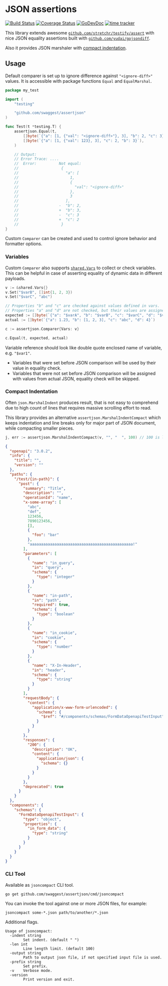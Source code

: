 # JSON assertions

[![Build Status](https://github.com/swaggest/assertjson/workflows/test-unit/badge.svg)](https://github.com/swaggest/assertjson/actions?query=branch%3Amaster+workflow%3Atest-unit)
[![Coverage Status](https://codecov.io/gh/swaggest/assertjson/branch/master/graph/badge.svg)](https://codecov.io/gh/swaggest/assertjson)
[![GoDevDoc](https://img.shields.io/badge/dev-doc-00ADD8?logo=go)](https://pkg.go.dev/github.com/swaggest/assertjson)
[![time tracker](https://wakatime.com/badge/github/swaggest/assertjson.svg)](https://wakatime.com/badge/github/swaggest/assertjson)

This library extends
awesome [`github.com/stretchr/testify/assert`](https://godoc.org/github.com/stretchr/testify/assert)
with nice JSON equality assertions built with [`github.com/yudai/gojsondiff`](https://github.com/yudai/gojsondiff).

Also it provides JSON marshaler with [compact indentation](#compact-indentation).

## Usage

Default comparer is set up to ignore difference against `"<ignore-diff>"` values. It is accessible with package
functions `Equal` and `EqualMarshal`.

```go
package my_test

import (
	"testing"

	"github.com/swaggest/assertjson"
)

func Test(t *testing.T) {
	assertjson.Equal(t,
		[]byte(`{"a": [1, {"val": "<ignore-diff>"}, 3], "b": 2, "c": 3}`),
		[]byte(`{"a": [1, {"val": 123}, 3], "c": 2, "b": 3}`),
	)

	// Output:
	// Error Trace:	....
	//	Error:      	Not equal:
	//	            	 {
	//	            	   "a": [
	//	            	     1,
	//	            	     {
	//	            	       "val": "<ignore-diff>"
	//	            	     },
	//	            	     3
	//	            	   ],
	//	            	-  "b": 2,
	//	            	+  "b": 3,
	//	            	-  "c": 3
	//	            	+  "c": 2
	//	            	 }
}

```

Custom `Comparer` can be created and used to control ignore behavior and formatter options.

### Variables

Custom `Comparer` also supports [`shared.Vars`](https://pkg.go.dev/github.com/bool64/shared#Vars) to collect or check
variables. This can be helpful in case of asserting equality of dynamic data in different payloads.

```go
v := &shared.Vars{}
v.Set("$varB", []int{1, 2, 3})
v.Set("$varC", "abc")

// Properties "b" and "c" are checked against values defined in vars.
// Properties "a" and "d" are not checked, but their values are assigned to missing vars.
expected := []byte(`{"a": "$varA", "b": "$varB", "c": "$varC", "d": "$varD"}`)
actual := []byte(`{"a": 1.23, "b": [1, 2, 3], "c": "abc", "d": 4}`)

c := assertjson.Comparer{Vars: v}

c.Equal(t, expected, actual)
```

Variable reference should look like double quote enclosed name of variable, e.g. `"$var1"`.

* Variables that were set before JSON comparison will be used by their value in equality check.
* Variables that were not set before JSON comparison will be assigned with values from actual JSON, equality check will
  be skipped.

### Compact Indentation

Often `json.MarshalIndent` produces result, that is not easy to comprehend due to high count of lines that requires
massive scrolling effort to read.

This library provides an alternative `assertjson.MarshalIndentCompact` which keeps indentation and line breaks only for
major part of JSON document, while compacting smaller pieces.

```go
j, err := assertjson.MarshalIndentCompact(v, "", "  ", 100) // 100 is line width limit.
```

```json
{
  "openapi": "3.0.2",
  "info": {
    "title": "",
    "version": ""
  },
  "paths": {
    "/test/{in-path}": {
      "post": {
        "summary": "Title",
        "description": "",
        "operationId": "name",
        "x-some-array": [
          "abc",
          "def",
          123456,
          7890123456,
          [],
          {
            "foo": "bar"
          },
          "aaaaaaaaaaaaaaaaaaaaaaaaaaaaaaaaaaaaaaaaaaaaaa!"
        ],
        "parameters": [
          {
            "name": "in_query",
            "in": "query",
            "schema": {
              "type": "integer"
            }
          },
          {
            "name": "in-path",
            "in": "path",
            "required": true,
            "schema": {
              "type": "boolean"
            }
          },
          {
            "name": "in_cookie",
            "in": "cookie",
            "schema": {
              "type": "number"
            }
          },
          {
            "name": "X-In-Header",
            "in": "header",
            "schema": {
              "type": "string"
            }
          }
        ],
        "requestBody": {
          "content": {
            "application/x-www-form-urlencoded": {
              "schema": {
                "$ref": "#/components/schemas/FormDataOpenapiTestInput"
              }
            }
          }
        },
        "responses": {
          "200": {
            "description": "OK",
            "content": {
              "application/json": {
                "schema": {}
              }
            }
          }
        },
        "deprecated": true
      }
    }
  },
  "components": {
    "schemas": {
      "FormDataOpenapiTestInput": {
        "type": "object",
        "properties": {
          "in_form_data": {
            "type": "string"
          }
        }
      }
    }
  }
}
```

### CLI Tool

Available as `jsoncompact` CLI tool.

```
go get github.com/swaggest/assertjson/cmd/jsoncompact
```

You can invoke the tool against one or more JSON files, for example:

```
jsoncompact some-*.json path/to/another/*.json
```

Additional flags.

```
Usage of jsoncompact:
  -indent string
        Set indent. (default " ")
  -len int
        Line length limit. (default 100)
  -output string
        Path to output json file, if not specified input file is used.
  -prefix string
        Set prefix.
  -v    Verbose mode.
  -version
        Print version and exit.
```
